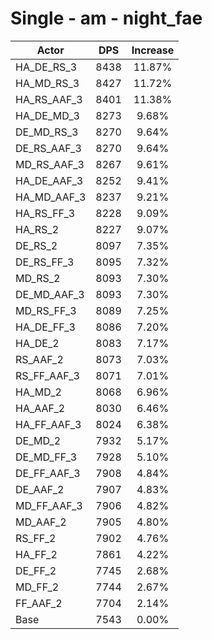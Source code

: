 # Single - am - night_fae
| Actor | DPS | Increase |
|---|:---:|:---:|
|HA_DE_RS_3|8438|11.87%|
|HA_MD_RS_3|8427|11.72%|
|HA_RS_AAF_3|8401|11.38%|
|HA_DE_MD_3|8273|9.68%|
|DE_MD_RS_3|8270|9.64%|
|DE_RS_AAF_3|8270|9.64%|
|MD_RS_AAF_3|8267|9.61%|
|HA_DE_AAF_3|8252|9.41%|
|HA_MD_AAF_3|8237|9.21%|
|HA_RS_FF_3|8228|9.09%|
|HA_RS_2|8227|9.07%|
|DE_RS_2|8097|7.35%|
|DE_RS_FF_3|8095|7.32%|
|MD_RS_2|8093|7.30%|
|DE_MD_AAF_3|8093|7.30%|
|MD_RS_FF_3|8089|7.25%|
|HA_DE_FF_3|8086|7.20%|
|HA_DE_2|8083|7.17%|
|RS_AAF_2|8073|7.03%|
|RS_FF_AAF_3|8071|7.01%|
|HA_MD_2|8068|6.96%|
|HA_AAF_2|8030|6.46%|
|HA_FF_AAF_3|8024|6.38%|
|DE_MD_2|7932|5.17%|
|DE_MD_FF_3|7928|5.10%|
|DE_FF_AAF_3|7908|4.84%|
|DE_AAF_2|7907|4.83%|
|MD_FF_AAF_3|7906|4.82%|
|MD_AAF_2|7905|4.80%|
|RS_FF_2|7902|4.76%|
|HA_FF_2|7861|4.22%|
|DE_FF_2|7745|2.68%|
|MD_FF_2|7744|2.67%|
|FF_AAF_2|7704|2.14%|
|Base|7543|0.00%|
